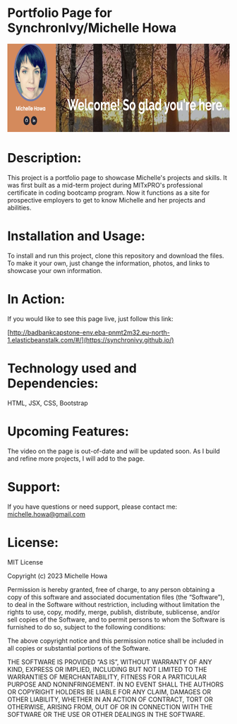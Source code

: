# **Portfolio Page for SynchronIvy/Michelle Howa**  
<img src="assets/img/portfolio.png" width="750" height="200">

# **Description**: 

This project is a portfolio page to showcase Michelle's projects and skills. It was first built as a mid-term project during MITxPRO's professional certificate in coding bootcamp program. Now it functions as a site for prospective employers to get to know Michelle and her projects and abilities.

# **Installation and Usage**: 

To install and run this project, clone this repository and download the files. To make it your own, just change the information, photos, and links to showcase your own information.

# **In Action**: 

If you would like to see this page live, just follow this link: 

[http://badbankcapstone-env.eba-pnmt2m32.eu-north-1.elasticbeanstalk.com/#/](https://synchronivy.github.io/)

# **Technology used and Dependencies**: 

HTML, JSX, CSS, Bootstrap

# **Upcoming Features**: 

The video on the page is out-of-date and will be updated soon. As I build and refine more projects, I will add to the page.

# **Support**: 

If you have questions or need support, please contact me: michelle.howa@gmail.com

# **License**: 

MIT License

Copyright (c) 2023 Michelle Howa

Permission is hereby granted, free of charge, to any person obtaining a copy of this software and associated documentation files (the “Software”), to deal in the Software without restriction, including without limitation the rights to use, copy, modify, merge, publish, distribute, sublicense, and/or sell copies of the Software, and to permit persons to whom the Software is furnished to do so, subject to the following conditions:

The above copyright notice and this permission notice shall be included in all copies or substantial portions of the Software.

THE SOFTWARE IS PROVIDED “AS IS”, WITHOUT WARRANTY OF ANY KIND, EXPRESS OR IMPLIED, INCLUDING BUT NOT LIMITED TO THE WARRANTIES OF MERCHANTABILITY, FITNESS FOR A PARTICULAR PURPOSE AND NONINFRINGEMENT. IN NO EVENT SHALL THE AUTHORS OR COPYRIGHT HOLDERS BE LIABLE FOR ANY CLAIM, DAMAGES OR OTHER LIABILITY, WHETHER IN AN ACTION OF CONTRACT, TORT OR OTHERWISE, ARISING FROM, OUT OF OR IN CONNECTION WITH THE SOFTWARE OR THE USE OR OTHER DEALINGS IN THE SOFTWARE.
